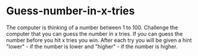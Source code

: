# Guess-number-in-x-tries
The computer is thinking of a number between 1 to 100. Challenge the computer that you can guess the number in x tries. If you can guess the number before you hit x tries you win. After each try you will be given a hint "lower" - if the number is lower and "higher" - if the number is higher. 
